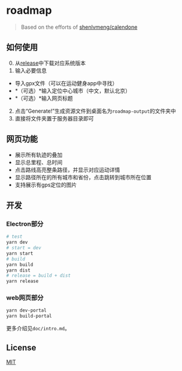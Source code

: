 # roadmap

> Based on the efforts of [shenlvmeng/calendone](https://github.com/shenlvmeng/calendone)

## 如何使用

0. 从[release](https://github.com/shenlvmeng/roadmap/releases)中下载对应系统版本
1. 输入必要信息
  - 导入gpx文件（可以在运动健身app中寻找）
  - *（可选）*输入定位中心城市（中文，默认北京）
  - *（可选）*输入网页标题
2. 点击“Generate!”生成资源文件到桌面名为`roadmap-output`的文件夹中
3. 直接将文件夹置于服务器目录即可

## 网页功能

- 展示所有轨迹的叠加
- 显示总里程、总时间
- 点击路线高亮整条路径，并显示对应运动详情
- 显示路径所在的所有城市和省份，点击跳转到城市所在位置
- 支持展示有gps定位的图片

## 开发

### Electron部分

```bash
# test
yarn dev
# start = dev
yarn start
# build
yarn build
yarn dist
# release = build + dist
yarn release
```

### web网页部分

```bash
yarn dev-portal
yarn build-portal
```

更多介绍见`doc/intro.md`。

## License

[MIT](LICENSE)
